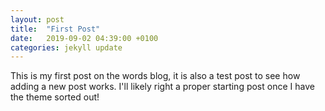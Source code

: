 ```yaml
---
layout: post
title:  "First Post"
date:   2019-09-02 04:39:00 +0100
categories: jekyll update
---
```

This is my first post on the words blog, it is also a test post to see how adding a new post works. I'll likely right a proper starting post once I have the theme sorted out!
